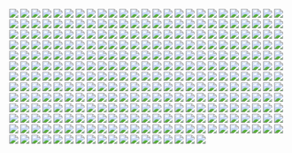 ![](http://www.placehold.it/200/814CCC/ffffff&text=1C%20Enterprise)
![](http://www.placehold.it/200/E8274B/ffffff&text=ABAP)
![](http://www.placehold.it/200/555e25/ffffff&text=ABAP%20CDS)
![](http://www.placehold.it/200/B9D9FF/ffffff&text=AGS%20Script)
![](http://www.placehold.it/200/3AA2B5/ffffff&text=AL)
![](http://www.placehold.it/200/E6EFBB/ffffff&text=AMPL)
![](http://www.placehold.it/200/9DC3FF/ffffff&text=ANTLR)
![](http://www.placehold.it/200/2ACCA8/ffffff&text=API%20Blueprint)
![](http://www.placehold.it/200/5A8164/ffffff&text=APL)
![](http://www.placehold.it/200/9400ff/ffffff&text=ASP.NET)
![](http://www.placehold.it/200/1ac620/ffffff&text=ATS)
![](http://www.placehold.it/200/882B0F/ffffff&text=ActionScript)
![](http://www.placehold.it/200/02f88c/ffffff&text=Ada)
![](http://www.placehold.it/200/315665/ffffff&text=Agda)
![](http://www.placehold.it/200/64C800/ffffff&text=Alloy)
![](http://www.placehold.it/200/C7D7DC/ffffff&text=AngelScript)
![](http://www.placehold.it/200/1797c0/ffffff&text=Apex)
![](http://www.placehold.it/200/0B3D91/ffffff&text=Apollo%20Guidance%20Computer)
![](http://www.placehold.it/200/101F1F/ffffff&text=AppleScript)
![](http://www.placehold.it/200/aa2afe/ffffff&text=Arc)
![](http://www.placehold.it/200/a957b0/ffffff&text=AspectJ)
![](http://www.placehold.it/200/6E4C13/ffffff&text=Assembly)
![](http://www.placehold.it/200/ff0000/ffffff&text=Asymptote)
![](http://www.placehold.it/200/6594b9/ffffff&text=AutoHotkey)
![](http://www.placehold.it/200/1C3552/ffffff&text=AutoIt)
![](http://www.placehold.it/200/FF5000/ffffff&text=Ballerina)
![](http://www.placehold.it/200/C1F12E/ffffff&text=Batchfile)
![](http://www.placehold.it/200/a52f4e/ffffff&text=Beef)
![](http://www.placehold.it/200/6A463F/ffffff&text=Bison)
![](http://www.placehold.it/200/f7523f/ffffff&text=Blade)
![](http://www.placehold.it/200/cd6400/ffffff&text=BlitzMax)
![](http://www.placehold.it/200/d4bec1/ffffff&text=Boo)
![](http://www.placehold.it/200/c80fa0/ffffff&text=Boogie)
![](http://www.placehold.it/200/2F2530/ffffff&text=Brainfuck)
![](http://www.placehold.it/200/ffd539/ffffff&text=Browserslist)
![](http://www.placehold.it/200/555555/ffffff&text=C)
![](http://www.placehold.it/200/178600/ffffff&text=C%23)
![](http://www.placehold.it/200/f34b7d/ffffff&text=C%2B%2B)
![](http://www.placehold.it/200/244776/ffffff&text=CSON)
![](http://www.placehold.it/200/563d7c/ffffff&text=CSS)
![](http://www.placehold.it/200/dfa535/ffffff&text=Ceylon)
![](http://www.placehold.it/200/8dc63f/ffffff&text=Chapel)
![](http://www.placehold.it/200/ccccff/ffffff&text=Cirru)
![](http://www.placehold.it/200/db901e/ffffff&text=Clarion)
![](http://www.placehold.it/200/6a40fd/ffffff&text=Classic%20ASP)
![](http://www.placehold.it/200/3F85AF/ffffff&text=Clean)
![](http://www.placehold.it/200/E4E6F3/ffffff&text=Click)
![](http://www.placehold.it/200/db5855/ffffff&text=Clojure)
![](http://www.placehold.it/200/0d948f/ffffff&text=Closure%20Templates)
![](http://www.placehold.it/200/244776/ffffff&text=CoffeeScript)
![](http://www.placehold.it/200/ed2cd6/ffffff&text=ColdFusion)
![](http://www.placehold.it/200/ed2cd6/ffffff&text=ColdFusion%20CFC)
![](http://www.placehold.it/200/3fb68b/ffffff&text=Common%20Lisp)
![](http://www.placehold.it/200/B5314C/ffffff&text=Common%20Workflow%20Language)
![](http://www.placehold.it/200/B0CE4E/ffffff&text=Component%20Pascal)
![](http://www.placehold.it/200/000100/ffffff&text=Crystal)
![](http://www.placehold.it/200/3A4E3A/ffffff&text=Cuda)
![](http://www.placehold.it/200/ba595e/ffffff&text=D)
![](http://www.placehold.it/200/447265/ffffff&text=DM)
![](http://www.placehold.it/200/FFEC25/ffffff&text=Dafny)
![](http://www.placehold.it/200/00B4AB/ffffff&text=Dart)
![](http://www.placehold.it/200/003a52/ffffff&text=DataWeave)
![](http://www.placehold.it/200/dfafff/ffffff&text=Dhall)
![](http://www.placehold.it/200/384d54/ffffff&text=Dockerfile)
![](http://www.placehold.it/200/cca760/ffffff&text=Dogescript)
![](http://www.placehold.it/200/6c616e/ffffff&text=Dylan)
![](http://www.placehold.it/200/ccce35/ffffff&text=E)
![](http://www.placehold.it/200/8a1267/ffffff&text=ECL)
![](http://www.placehold.it/200/a91e50/ffffff&text=EJS)
![](http://www.placehold.it/200/a78649/ffffff&text=EQ)
![](http://www.placehold.it/200/4d6977/ffffff&text=Eiffel)
![](http://www.placehold.it/200/6e4a7e/ffffff&text=Elixir)
![](http://www.placehold.it/200/60B5CC/ffffff&text=Elm)
![](http://www.placehold.it/200/c065db/ffffff&text=Emacs%20Lisp)
![](http://www.placehold.it/200/FFF4F3/ffffff&text=EmberScript)
![](http://www.placehold.it/200/B83998/ffffff&text=Erlang)
![](http://www.placehold.it/200/b845fc/ffffff&text=F%23)
![](http://www.placehold.it/200/572e30/ffffff&text=F*)
![](http://www.placehold.it/200/88ccff/ffffff&text=FLUX)
![](http://www.placehold.it/200/636746/ffffff&text=Factor)
![](http://www.placehold.it/200/7b9db4/ffffff&text=Fancy)
![](http://www.placehold.it/200/14253c/ffffff&text=Fantom)
![](http://www.placehold.it/200/c37240/ffffff&text=Faust)
![](http://www.placehold.it/200/341708/ffffff&text=Forth)
![](http://www.placehold.it/200/4d41b1/ffffff&text=Fortran)
![](http://www.placehold.it/200/0050b2/ffffff&text=FreeMarker)
![](http://www.placehold.it/200/00cafe/ffffff&text=Frege)
![](http://www.placehold.it/200/5f021f/ffffff&text=Futhark)
![](http://www.placehold.it/200/D08CF2/ffffff&text=G-code)
![](http://www.placehold.it/200/FFC766/ffffff&text=GAML)
![](http://www.placehold.it/200/355570/ffffff&text=GDScript)
![](http://www.placehold.it/200/71b417/ffffff&text=Game%20Maker%20Language)
![](http://www.placehold.it/200/701516/ffffff&text=Gemfile.lock)
![](http://www.placehold.it/200/fb855d/ffffff&text=Genie)
![](http://www.placehold.it/200/5B2063/ffffff&text=Gherkin)
![](http://www.placehold.it/200/c1ac7f/ffffff&text=Glyph)
![](http://www.placehold.it/200/f0a9f0/ffffff&text=Gnuplot)
![](http://www.placehold.it/200/00ADD8/ffffff&text=Go)
![](http://www.placehold.it/200/88562A/ffffff&text=Golo)
![](http://www.placehold.it/200/82937f/ffffff&text=Gosu)
![](http://www.placehold.it/200/ff0000/ffffff&text=Grammatical%20Framework)
![](http://www.placehold.it/200/e10098/ffffff&text=GraphQL)
![](http://www.placehold.it/200/e69f56/ffffff&text=Groovy)
![](http://www.placehold.it/200/e34c26/ffffff&text=HTML)
![](http://www.placehold.it/200/878787/ffffff&text=Hack)
![](http://www.placehold.it/200/ece2a9/ffffff&text=Haml)
![](http://www.placehold.it/200/f7931e/ffffff&text=Handlebars)
![](http://www.placehold.it/200/0e60e3/ffffff&text=Harbour)
![](http://www.placehold.it/200/5e5086/ffffff&text=Haskell)
![](http://www.placehold.it/200/df7900/ffffff&text=Haxe)
![](http://www.placehold.it/200/dce200/ffffff&text=HiveQL)
![](http://www.placehold.it/200/ffefaf/ffffff&text=HolyC)
![](http://www.placehold.it/200/7790B2/ffffff&text=Hy)
![](http://www.placehold.it/200/a3522f/ffffff&text=IDL)
![](http://www.placehold.it/200/0000cc/ffffff&text=IGOR%20Pro)
![](http://www.placehold.it/200/b30000/ffffff&text=Idris)
![](http://www.placehold.it/200/99AAFF/ffffff&text=ImageJ%20Macro)
![](http://www.placehold.it/200/a9188d/ffffff&text=Io)
![](http://www.placehold.it/200/078193/ffffff&text=Ioke)
![](http://www.placehold.it/200/FEFE00/ffffff&text=Isabelle)
![](http://www.placehold.it/200/9EEDFF/ffffff&text=J)
![](http://www.placehold.it/200/DBCA00/ffffff&text=JFlex)
![](http://www.placehold.it/200/40d47e/ffffff&text=JSONiq)
![](http://www.placehold.it/200/b07219/ffffff&text=Java)
![](http://www.placehold.it/200/f1e05a/ffffff&text=JavaScript)
![](http://www.placehold.it/200/a52a22/ffffff&text=Jinja)
![](http://www.placehold.it/200/843179/ffffff&text=Jolie)
![](http://www.placehold.it/200/0064bd/ffffff&text=Jsonnet)
![](http://www.placehold.it/200/a270ba/ffffff&text=Julia)
![](http://www.placehold.it/200/DA5B0B/ffffff&text=Jupyter%20Notebook)
![](http://www.placehold.it/200/28430A/ffffff&text=KRL)
![](http://www.placehold.it/200/773b37/ffffff&text=Kaitai%20Struct)
![](http://www.placehold.it/200/F18E33/ffffff&text=Kotlin)
![](http://www.placehold.it/200/4C3023/ffffff&text=LFE)
![](http://www.placehold.it/200/185619/ffffff&text=LLVM)
![](http://www.placehold.it/200/cc9900/ffffff&text=LOLCODE)
![](http://www.placehold.it/200/3d9970/ffffff&text=LSL)
![](http://www.placehold.it/200/2980B9/ffffff&text=Lark)
![](http://www.placehold.it/200/999999/ffffff&text=Lasso)
![](http://www.placehold.it/200/f2a542/ffffff&text=Latte)
![](http://www.placehold.it/200/1d365d/ffffff&text=Less)
![](http://www.placehold.it/200/DBCA00/ffffff&text=Lex)
![](http://www.placehold.it/200/67b8de/ffffff&text=Liquid)
![](http://www.placehold.it/200/499886/ffffff&text=LiveScript)
![](http://www.placehold.it/200/652B81/ffffff&text=LookML)
![](http://www.placehold.it/200/000080/ffffff&text=Lua)
![](http://www.placehold.it/200/e16737/ffffff&text=MATLAB)
![](http://www.placehold.it/200/00a6a6/ffffff&text=MAXScript)
![](http://www.placehold.it/200/5EC8DB/ffffff&text=MLIR)
![](http://www.placehold.it/200/62A8D6/ffffff&text=MQL4)
![](http://www.placehold.it/200/4A76B8/ffffff&text=MQL5)
![](http://www.placehold.it/200/b7e1f4/ffffff&text=MTML)
![](http://www.placehold.it/200/d8ffff/ffffff&text=Macaulay2)
![](http://www.placehold.it/200/427819/ffffff&text=Makefile)
![](http://www.placehold.it/200/083fa1/ffffff&text=Markdown)
![](http://www.placehold.it/200/42bff2/ffffff&text=Marko)
![](http://www.placehold.it/200/f97732/ffffff&text=Mask)
![](http://www.placehold.it/200/c4a79c/ffffff&text=Max)
![](http://www.placehold.it/200/ff2b2b/ffffff&text=Mercury)
![](http://www.placehold.it/200/007800/ffffff&text=Meson)
![](http://www.placehold.it/200/8f14e9/ffffff&text=Metal)
![](http://www.placehold.it/200/c7a938/ffffff&text=Mirah)
![](http://www.placehold.it/200/223388/ffffff&text=Modula-3)
![](http://www.placehold.it/200/724b3b/ffffff&text=Mustache)
![](http://www.placehold.it/200/28431f/ffffff&text=NCL)
![](http://www.placehold.it/200/111522/ffffff&text=NWScript)
![](http://www.placehold.it/200/990000/ffffff&text=Nearley)
![](http://www.placehold.it/200/3d3c6e/ffffff&text=Nemerle)
![](http://www.placehold.it/200/0aa0ff/ffffff&text=NetLinx)
![](http://www.placehold.it/200/747faa/ffffff&text=NetLinx%2BERB)
![](http://www.placehold.it/200/ff6375/ffffff&text=NetLogo)
![](http://www.placehold.it/200/87AED7/ffffff&text=NewLisp)
![](http://www.placehold.it/200/3ac486/ffffff&text=Nextflow)
![](http://www.placehold.it/200/ffc200/ffffff&text=Nim)
![](http://www.placehold.it/200/009917/ffffff&text=Nit)
![](http://www.placehold.it/200/7e7eff/ffffff&text=Nix)
![](http://www.placehold.it/200/c9df40/ffffff&text=Nu)
![](http://www.placehold.it/200/9C8AF9/ffffff&text=NumPy)
![](http://www.placehold.it/200/3d8137/ffffff&text=Nunjucks)
![](http://www.placehold.it/200/3be133/ffffff&text=OCaml)
![](http://www.placehold.it/200/424893/ffffff&text=ObjectScript)
![](http://www.placehold.it/200/438eff/ffffff&text=Objective-C)
![](http://www.placehold.it/200/6866fb/ffffff&text=Objective-C%2B%2B)
![](http://www.placehold.it/200/ff0c5a/ffffff&text=Objective-J)
![](http://www.placehold.it/200/60AFFE/ffffff&text=Odin)
![](http://www.placehold.it/200/cabbff/ffffff&text=Omgrofl)
![](http://www.placehold.it/200/f7ede0/ffffff&text=Opal)
![](http://www.placehold.it/200/AA70FF/ffffff&text=OpenQASM)
![](http://www.placehold.it/200/77aa99/ffffff&text=Org)
![](http://www.placehold.it/200/cdd0e3/ffffff&text=Oxygene)
![](http://www.placehold.it/200/fab738/ffffff&text=Oz)
![](http://www.placehold.it/200/7055b5/ffffff&text=P4)
![](http://www.placehold.it/200/4F5D95/ffffff&text=PHP)
![](http://www.placehold.it/200/dad8d8/ffffff&text=PLSQL)
![](http://www.placehold.it/200/cc0000/ffffff&text=Pan)
![](http://www.placehold.it/200/6600cc/ffffff&text=Papyrus)
![](http://www.placehold.it/200/f3ca0a/ffffff&text=Parrot)
![](http://www.placehold.it/200/E3F171/ffffff&text=Pascal)
![](http://www.placehold.it/200/dbb284/ffffff&text=Pawn)
![](http://www.placehold.it/200/C76F5B/ffffff&text=Pep8)
![](http://www.placehold.it/200/0298c3/ffffff&text=Perl)
![](http://www.placehold.it/200/fcd7de/ffffff&text=PigLatin)
![](http://www.placehold.it/200/005390/ffffff&text=Pike)
![](http://www.placehold.it/200/d80074/ffffff&text=PogoScript)
![](http://www.placehold.it/200/da291c/ffffff&text=PostScript)
![](http://www.placehold.it/200/8f0f8d/ffffff&text=PowerBuilder)
![](http://www.placehold.it/200/012456/ffffff&text=PowerShell)
![](http://www.placehold.it/200/0c344b/ffffff&text=Prisma)
![](http://www.placehold.it/200/0096D8/ffffff&text=Processing)
![](http://www.placehold.it/200/74283c/ffffff&text=Prolog)
![](http://www.placehold.it/200/7fa2a7/ffffff&text=Propeller%20Spin)
![](http://www.placehold.it/200/a86454/ffffff&text=Pug)
![](http://www.placehold.it/200/302B6D/ffffff&text=Puppet)
![](http://www.placehold.it/200/5a6986/ffffff&text=PureBasic)
![](http://www.placehold.it/200/1D222D/ffffff&text=PureScript)
![](http://www.placehold.it/200/3572A5/ffffff&text=Python)
![](http://www.placehold.it/200/fed659/ffffff&text=Q%23)
![](http://www.placehold.it/200/44a51c/ffffff&text=QML)
![](http://www.placehold.it/200/00b841/ffffff&text=Qt%20Script)
![](http://www.placehold.it/200/882233/ffffff&text=Quake)
![](http://www.placehold.it/200/198CE7/ffffff&text=R)
![](http://www.placehold.it/200/77d9fb/ffffff&text=RAML)
![](http://www.placehold.it/200/665a4e/ffffff&text=RUNOFF)
![](http://www.placehold.it/200/3c5caa/ffffff&text=Racket)
![](http://www.placehold.it/200/9d5200/ffffff&text=Ragel)
![](http://www.placehold.it/200/0000fb/ffffff&text=Raku)
![](http://www.placehold.it/200/fffaa0/ffffff&text=Rascal)
![](http://www.placehold.it/200/ed5051/ffffff&text=ReScript)
![](http://www.placehold.it/200/ff5847/ffffff&text=Reason)
![](http://www.placehold.it/200/358a5b/ffffff&text=Rebol)
![](http://www.placehold.it/200/0673ba/ffffff&text=Record%20Jar)
![](http://www.placehold.it/200/f50000/ffffff&text=Red)
![](http://www.placehold.it/200/ff7f7f/ffffff&text=Ren'Py)
![](http://www.placehold.it/200/2D54CB/ffffff&text=Ring)
![](http://www.placehold.it/200/A71E49/ffffff&text=Riot)
![](http://www.placehold.it/200/ecdebe/ffffff&text=Roff)
![](http://www.placehold.it/200/cc0088/ffffff&text=Rouge)
![](http://www.placehold.it/200/701516/ffffff&text=Ruby)
![](http://www.placehold.it/200/dea584/ffffff&text=Rust)
![](http://www.placehold.it/200/B34936/ffffff&text=SAS)
![](http://www.placehold.it/200/c6538c/ffffff&text=SCSS)
![](http://www.placehold.it/200/3F3F3F/ffffff&text=SQF)
![](http://www.placehold.it/200/348a34/ffffff&text=SRecode%20Template)
![](http://www.placehold.it/200/ff9900/ffffff&text=SVG)
![](http://www.placehold.it/200/646464/ffffff&text=SaltStack)
![](http://www.placehold.it/200/a53b70/ffffff&text=Sass)
![](http://www.placehold.it/200/c22d40/ffffff&text=Scala)
![](http://www.placehold.it/200/bd181a/ffffff&text=Scaml)
![](http://www.placehold.it/200/1e4aec/ffffff&text=Scheme)
![](http://www.placehold.it/200/0579aa/ffffff&text=Self)
![](http://www.placehold.it/200/89e051/ffffff&text=Shell)
![](http://www.placehold.it/200/120F14/ffffff&text=Shen)
![](http://www.placehold.it/200/64E6AD/ffffff&text=Singularity)
![](http://www.placehold.it/200/007eff/ffffff&text=Slash)
![](http://www.placehold.it/200/003fa2/ffffff&text=Slice)
![](http://www.placehold.it/200/2b2b2b/ffffff&text=Slim)
![](http://www.placehold.it/200/c94949/ffffff&text=SmPL)
![](http://www.placehold.it/200/596706/ffffff&text=Smalltalk)
![](http://www.placehold.it/200/AA6746/ffffff&text=Solidity)
![](http://www.placehold.it/200/f69e1d/ffffff&text=SourcePawn)
![](http://www.placehold.it/200/800000/ffffff&text=Squirrel)
![](http://www.placehold.it/200/b2011d/ffffff&text=Stan)
![](http://www.placehold.it/200/dc566d/ffffff&text=Standard%20ML)
![](http://www.placehold.it/200/76d275/ffffff&text=Starlark)
![](http://www.placehold.it/200/3fb34f/ffffff&text=StringTemplate)
![](http://www.placehold.it/200/ff6347/ffffff&text=Stylus)
![](http://www.placehold.it/200/46390b/ffffff&text=SuperCollider)
![](http://www.placehold.it/200/ff3e00/ffffff&text=Svelte)
![](http://www.placehold.it/200/ffac45/ffffff&text=Swift)
![](http://www.placehold.it/200/DAE1C2/ffffff&text=SystemVerilog)
![](http://www.placehold.it/200/A0AA87/ffffff&text=TI%20Program)
![](http://www.placehold.it/200/e4cc98/ffffff&text=Tcl)
![](http://www.placehold.it/200/3D6117/ffffff&text=TeX)
![](http://www.placehold.it/200/00004c/ffffff&text=Terra)
![](http://www.placehold.it/200/cf142b/ffffff&text=Turing)
![](http://www.placehold.it/200/c1d026/ffffff&text=Twig)
![](http://www.placehold.it/200/2b7489/ffffff&text=TypeScript)
![](http://www.placehold.it/200/4e3617/ffffff&text=Unified%20Parallel%20C)
![](http://www.placehold.it/200/9933cc/ffffff&text=Uno)
![](http://www.placehold.it/200/a54c4d/ffffff&text=UnrealScript)
![](http://www.placehold.it/200/4f87c4/ffffff&text=V)
![](http://www.placehold.it/200/867db1/ffffff&text=VBA)
![](http://www.placehold.it/200/15dcdc/ffffff&text=VBScript)
![](http://www.placehold.it/200/148AA8/ffffff&text=VCL)
![](http://www.placehold.it/200/adb2cb/ffffff&text=VHDL)
![](http://www.placehold.it/200/fbe5cd/ffffff&text=Vala)
![](http://www.placehold.it/200/b2b7f8/ffffff&text=Verilog)
![](http://www.placehold.it/200/199f4b/ffffff&text=Vim%20script)
![](http://www.placehold.it/200/945db7/ffffff&text=Visual%20Basic%20.NET)
![](http://www.placehold.it/200/1F1F1F/ffffff&text=Volt)
![](http://www.placehold.it/200/2c3e50/ffffff&text=Vue)
![](http://www.placehold.it/200/04133b/ffffff&text=WebAssembly)
![](http://www.placehold.it/200/a23738/ffffff&text=Wollok)
![](http://www.placehold.it/200/4B6BEF/ffffff&text=X10)
![](http://www.placehold.it/200/99DA07/ffffff&text=XC)
![](http://www.placehold.it/200/5232e7/ffffff&text=XQuery)
![](http://www.placehold.it/200/EB8CEB/ffffff&text=XSLT)
![](http://www.placehold.it/200/285EEF/ffffff&text=Xonsh)
![](http://www.placehold.it/200/cb171e/ffffff&text=YAML)
![](http://www.placehold.it/200/220000/ffffff&text=YARA)
![](http://www.placehold.it/200/32AB90/ffffff&text=YASnippet)
![](http://www.placehold.it/200/4B6C4B/ffffff&text=Yacc)
![](http://www.placehold.it/200/0d665e/ffffff&text=ZAP)
![](http://www.placehold.it/200/dc75e5/ffffff&text=ZIL)
![](http://www.placehold.it/200/00BCD1/ffffff&text=ZenScript)
![](http://www.placehold.it/200/118f9e/ffffff&text=Zephir)
![](http://www.placehold.it/200/ec915c/ffffff&text=Zig)
![](http://www.placehold.it/200/913960/ffffff&text=eC)
![](http://www.placehold.it/200/c7254e/ffffff&text=jq)
![](http://www.placehold.it/200/3d57c3/ffffff&text=mIRC%20Script)
![](http://www.placehold.it/200/E22837/ffffff&text=mcfunction)
![](http://www.placehold.it/200/94B0C7/ffffff&text=nesC)
![](http://www.placehold.it/200/b0b77e/ffffff&text=ooc)
![](http://www.placehold.it/200/0040cd/ffffff&text=q)
![](http://www.placehold.it/200/64b970/ffffff&text=sed)
![](http://www.placehold.it/200/42f1f4/ffffff&text=wdl)
![](http://www.placehold.it/200/7582D1/ffffff&text=wisp)
![](http://www.placehold.it/200/403a40/ffffff&text=xBase)
